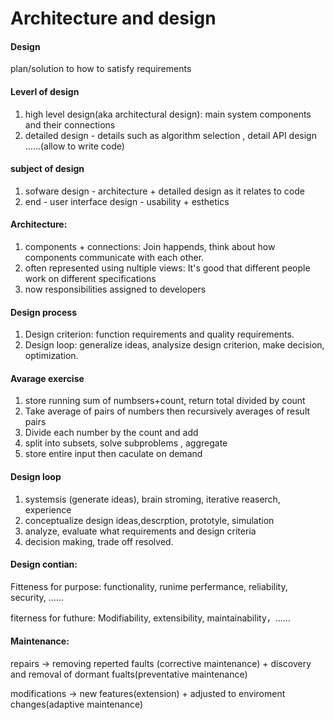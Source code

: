 # Architecture and design

#### Design

plan/solution to how to satisfy requirements

#### Leverl of design

1. high level design\(aka architectural design\): main system components and their connections
2. detailed design - details such as algorithm selection , detail API design ……\(allow to write code\)

#### subject of design

1. sofware design - architecture + detailed design as it relates to code
2. end - user interface design - usability + esthetics 

#### Architecture:

1. components + connections: Join happends, think about how components communicate with each other.
2. often represented using nultiple views: It's good that different people work on different specifications
3. now responsibilities assigned to developers

#### Design process

1. Design criterion: function requirements and quality requirements. 
2. Design loop: generalize ideas, analysize design criterion, make decision, optimization.

#### Avarage exercise

1. store running sum of numbsers+count, return total divided by count
2. Take average of pairs of numbers then recursively averages of result pairs
3. Divide each number by the count and add 
4. split into subsets, solve subproblems , aggregate 
5. store entire input then caculate on demand

#### Design loop

1. systemsis \(generate ideas\), brain stroming, iterative reaserch, experience
2. conceptualize design ideas,descrption, prototyle, simulation
3. analyze, evaluate what requirements and design criteria
4. decision making, trade off resolved.

#### Design contian:

Fitteness for purpose: functionality, runime perfermance, reliability, security, ……

fiterness for futhure: Modifiability, extensibility, maintainability，……

#### Maintenance:

repairs -&gt; removing reperted faults \(corrective maintenance\) + discovery and removal of dormant fualts\(preventative maintenance\)

modifications -&gt; new features\(extension\) + adjusted to enviroment changes\(adaptive maintenance\)







